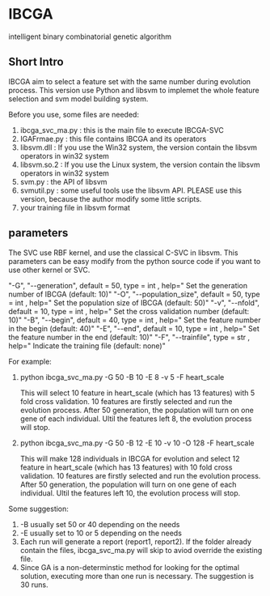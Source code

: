 # IBCGA
intelligent binary combinatorial genetic algorithm

## Short Intro
IBCGA aim to select a feature set with the same number during evolution process.
This version use Python and libsvm to implemet the whole feature selection and 
svm model building system.

Before you use, some files are needed:
1. ibcga_svc_ma.py : this is the main file to execute IBCGA-SVC
2. IGAFrmae.py : this file contains IBCGA and its operators
3. libsvm.dll : If you use the Win32 system, the version contain the libsvm operators in win32 system
4. libsvm.so.2 : If you use the Linux system, the version contain the libsvm operators in win32 system
5. svm.py : the API of libsvm
6. svmutil.py : some useful tools use the libsvm API. PLEASE use this version, because the author 
                modify some little scripts.
7. your training file in libsvm format

## parameters 
The SVC use RBF kernel, and use the classical C-SVC in libsvm. This parameters can be easy modify from 
the python source code if you want to use other kernel or SVC.

"-G", "--generation", default = 50, type = int , help=" Set the generation number of IBCGA (default: 10)"
"-O", "--population_size", default = 50, type = int , help=" Set the population size of IBCGA (default: 50)"
"-v", "--nfold", default = 10, type = int , help=" Set the cross validation number (default: 10)"
"-B", "--begin", default = 40, type = int , help=" Set the feature number in the begin (default: 40)"
"-E", "--end", default = 10, type = int , help=" Set the feature number in the end (default: 10)"
"-F", "--trainfile", type = str , help=" Indicate the training file (default: none)"

For example:
1. python ibcga_svc_ma.py -G 50 -B 10 -E 8 -v 5 -F heart_scale

   This will select 10 feature in heart_scale (which has 13 features) with 5 fold cross validation.
   10 features are firstly selected and run the evolution process. After 50 generation, the population
   will turn on one gene of each individual. Ultil the features left 8, the evolution process will stop.
   
2. python ibcga_svc_ma.py -G 50 -B 12 -E 10 -v 10 -O 128 -F heart_scale
   
   This will make 128 individuals in IBCGA for evolution and select 12 feature in heart_scale (which has 
   13 features) with 10 fold cross validation. 10 features are firstly selected and run the evolution 
   process. After 50 generation, the population will turn on one gene of each individual. Ultil the features 
   left 10, the evolution process will stop.

Some suggestion:
1. -B usually set 50 or 40 depending on the needs
2. -E usually set to 10 or 5 depending on the needs
3. Each run will generate a report (report1, report2). If the folder already contain the files, ibcga_svc_ma.py 
   will skip to aviod override the existing file.
4. Since GA is a non-determinstic method for looking for the optimal solution, executing more than one run is 
   necessary. The suggestion is 30 runs.


                

